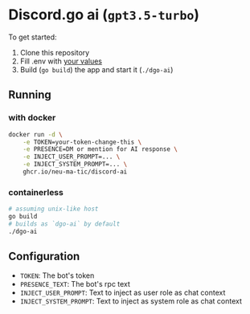 # Discord.go ai (`gpt3.5-turbo`)

To get started:

1. Clone this repository
2. Fill .env with [your values](#configuration)
3. Build (`go build`) the app and start it (`./dgo-ai`)

## Running

### with docker
```bash
docker run -d \
    -e TOKEN=your-token-change-this \
    -e PRESENCE=DM or mention for AI response \
    -e INJECT_USER_PROMPT=... \
    -e INJECT_SYSTEM_PROMPT=... \
    ghcr.io/neu-ma-tic/discord-ai
```

### containerless
```bash
# assuming unix-like host
go build
# builds as `dgo-ai` by default
./dgo-ai
```

## Configuration
- `TOKEN`: The bot's token
- `PRESENCE_TEXT`: The bot's rpc text
- `INJECT_USER_PROMPT`: Text to inject as user role as chat context
- `INJECT_SYSTEM_PROMPT`: Text to inject as system role as chat context